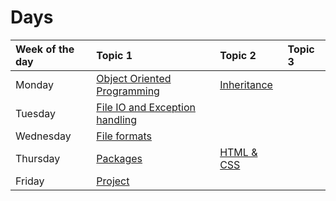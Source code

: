 # Days

| Week of the day | Topic 1                               | Topic 2            | Topic 3 |
|:----------------|:--------------------------------------|:-------------------|:--------|
| Monday          | [Object Oriented Programming][0-0]    | [Inheritance][0-1] |         |
| Tuesday         | [File IO and Exception handling][1-0] |                    |         |
| Wednesday       | [File formats][2-0]                   |                    |         |
| Thursday        | [Packages][3-0]                       | [HTML & CSS][3-1]  |         |
| Friday          | [Project][4-0]                        |                    |         |

[0-0]: ./oo.md
[0-1]: ./inheritance.md
[1-0]: ./file-manipulations.md
[2-0]: ./file-formats.md
[3-0]: #
[3-1]: #
[4-0]: #
